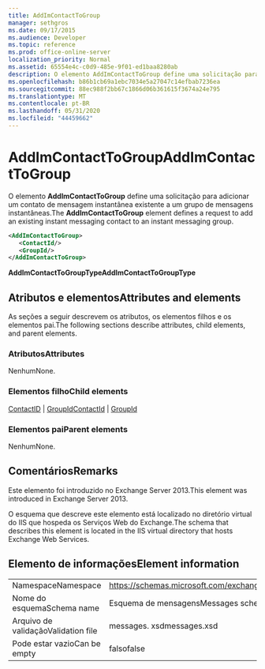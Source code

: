 ```yaml
---
title: AddImContactToGroup
manager: sethgros
ms.date: 09/17/2015
ms.audience: Developer
ms.topic: reference
ms.prod: office-online-server
localization_priority: Normal
ms.assetid: 65554e4c-c0d9-485e-9f01-ed1baa8280ab
description: O elemento AddImContactToGroup define uma solicitação para adicionar um contato de mensagem instantânea existente a um grupo de mensagens instantâneas.
ms.openlocfilehash: b86b1cb69a1ebc7034e5a27047c14efbab7236ea
ms.sourcegitcommit: 88ec988f2bb67c1866d06b361615f3674a24e795
ms.translationtype: MT
ms.contentlocale: pt-BR
ms.lasthandoff: 05/31/2020
ms.locfileid: "44459662"
---
```

# <a name="addimcontacttogroup"></a><span data-ttu-id="4b9f3-103">AddImContactToGroup</span><span class="sxs-lookup"><span data-stu-id="4b9f3-103">AddImContactToGroup</span></span>

<span data-ttu-id="4b9f3-104">O elemento **AddImContactToGroup** define uma solicitação para adicionar um contato de mensagem instantânea existente a um grupo de mensagens instantâneas.</span><span class="sxs-lookup"><span data-stu-id="4b9f3-104">The **AddImContactToGroup** element defines a request to add an existing instant messaging contact to an instant messaging group.</span></span> 
  
```XML
<AddImContactToGroup>
   <ContactId/>
   <GroupId/>
</AddImContactToGroup>
```

 <span data-ttu-id="4b9f3-105">**AddImContactToGroupType**</span><span class="sxs-lookup"><span data-stu-id="4b9f3-105">**AddImContactToGroupType**</span></span>
## <a name="attributes-and-elements"></a><span data-ttu-id="4b9f3-106">Atributos e elementos</span><span class="sxs-lookup"><span data-stu-id="4b9f3-106">Attributes and elements</span></span>

<span data-ttu-id="4b9f3-107">As seções a seguir descrevem os atributos, os elementos filhos e os elementos pai.</span><span class="sxs-lookup"><span data-stu-id="4b9f3-107">The following sections describe attributes, child elements, and parent elements.</span></span>
  
### <a name="attributes"></a><span data-ttu-id="4b9f3-108">Atributos</span><span class="sxs-lookup"><span data-stu-id="4b9f3-108">Attributes</span></span>

<span data-ttu-id="4b9f3-109">Nenhum</span><span class="sxs-lookup"><span data-stu-id="4b9f3-109">None.</span></span>
  
### <a name="child-elements"></a><span data-ttu-id="4b9f3-110">Elementos filho</span><span class="sxs-lookup"><span data-stu-id="4b9f3-110">Child elements</span></span>

<span data-ttu-id="4b9f3-111">[ContactID](contactid.md)  |  [GroupId](groupid.md)</span><span class="sxs-lookup"><span data-stu-id="4b9f3-111">[ContactId](contactid.md) | [GroupId](groupid.md)</span></span>
  
### <a name="parent-elements"></a><span data-ttu-id="4b9f3-112">Elementos pai</span><span class="sxs-lookup"><span data-stu-id="4b9f3-112">Parent elements</span></span>

<span data-ttu-id="4b9f3-113">Nenhum</span><span class="sxs-lookup"><span data-stu-id="4b9f3-113">None.</span></span>
  
## <a name="remarks"></a><span data-ttu-id="4b9f3-114">Comentários</span><span class="sxs-lookup"><span data-stu-id="4b9f3-114">Remarks</span></span>

<span data-ttu-id="4b9f3-115">Este elemento foi introduzido no Exchange Server 2013.</span><span class="sxs-lookup"><span data-stu-id="4b9f3-115">This element was introduced in Exchange Server 2013.</span></span>
  
<span data-ttu-id="4b9f3-116">O esquema que descreve este elemento está localizado no diretório virtual do IIS que hospeda os Serviços Web do Exchange.</span><span class="sxs-lookup"><span data-stu-id="4b9f3-116">The schema that describes this element is located in the IIS virtual directory that hosts Exchange Web Services.</span></span>
  
## <a name="element-information"></a><span data-ttu-id="4b9f3-117">Elemento de informações</span><span class="sxs-lookup"><span data-stu-id="4b9f3-117">Element information</span></span>

|||
|:-----|:-----|
|<span data-ttu-id="4b9f3-118">Namespace</span><span class="sxs-lookup"><span data-stu-id="4b9f3-118">Namespace</span></span>  <br/> |https://schemas.microsoft.com/exchange/services/2006/messages  <br/> |
|<span data-ttu-id="4b9f3-119">Nome do esquema</span><span class="sxs-lookup"><span data-stu-id="4b9f3-119">Schema name</span></span>  <br/> |<span data-ttu-id="4b9f3-120">Esquema de mensagens</span><span class="sxs-lookup"><span data-stu-id="4b9f3-120">Messages schema</span></span>  <br/> |
|<span data-ttu-id="4b9f3-121">Arquivo de validação</span><span class="sxs-lookup"><span data-stu-id="4b9f3-121">Validation file</span></span>  <br/> |<span data-ttu-id="4b9f3-122">messages. xsd</span><span class="sxs-lookup"><span data-stu-id="4b9f3-122">messages.xsd</span></span>  <br/> |
|<span data-ttu-id="4b9f3-123">Pode estar vazio</span><span class="sxs-lookup"><span data-stu-id="4b9f3-123">Can be empty</span></span>  <br/> |<span data-ttu-id="4b9f3-124">falso</span><span class="sxs-lookup"><span data-stu-id="4b9f3-124">false</span></span>  <br/> |
   

